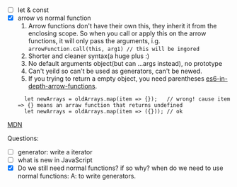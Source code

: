 ###  
- [ ] let & const
- [x] arrow vs normal function
   1. Arrow functions don't have their own this, they inherit it from the enclosing scope. So when you call or apply this on the arrow functions, it will only pass the arguments, i.g. ```arrowFunction.call(this, arg1) // this will be ingored```
   2. Shorter and cleaner syntax(a huge plus :)
   3. No default arguments object(but can ...args instead), no prototype
   4. Can't yeild so can't be used as generators, can't be newed.
   5. If you trying to return a empty object, you need parentheses [es6-in-depth-arrow-functions](https://hacks.mozilla.org/2015/06/es6-in-depth-arrow-functions/).
   ```
     let newArrays = oldArrays.map(item => {});   // wrong! cause item => {} means an arraw function that returns undefined
     let newArrays = oldArrays.map(item => ({})); // ok
   ```
   
[MDN](https://developer.mozilla.org/en-US/docs/Web/JavaScript/Reference/Functions/Arrow_functions)

Questions:  

- [ ] generator: write a iterator
- [ ] what is new in JavaScript 
- [x] Do we still need normal functions? if so why? when do we need to use normal functions:
   A: to write generators.
